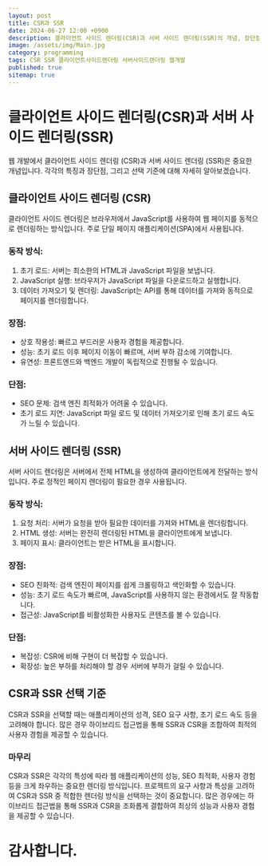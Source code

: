 ```yaml
---
layout: post
title: CSR과 SSR
date: 2024-06-27 12:00 +0900
description: 클라이언트 사이드 렌더링(CSR)과 서버 사이드 렌더링(SSR)의 개념, 장단점, 선택 기준에 대해 알아봅니다.
image: /assets/img/Main.jpg
category: programming
tags: CSR SSR 클라이언트사이드렌더링 서버사이드렌더링 웹개발
published: true
sitemap: true
---
```


# 클라이언트 사이드 렌더링(CSR)과 서버 사이드 렌더링(SSR)

웹 개발에서 클라이언트 사이드 렌더링 (CSR)과 서버 사이드 렌더링 (SSR)은 중요한 개념입니다. 각각의 특징과 장단점, 그리고 선택 기준에 대해 자세히 알아보겠습니다.

## 클라이언트 사이드 렌더링 (CSR)

클라이언트 사이드 렌더링은 브라우저에서 JavaScript를 사용하여 웹 페이지를 동적으로 렌더링하는 방식입니다. 주로 단일 페이지 애플리케이션(SPA)에서 사용됩니다.

### 동작 방식:
1. 초기 로드: 서버는 최소한의 HTML과 JavaScript 파일을 보냅니다.
2. JavaScript 실행: 브라우저가 JavaScript 파일을 다운로드하고 실행합니다.
3. 데이터 가져오기 및 렌더링: JavaScript는 API를 통해 데이터를 가져와 동적으로 페이지를 렌더링합니다.

### 장점:
- 상호 작용성: 빠르고 부드러운 사용자 경험을 제공합니다.
- 성능: 초기 로드 이후 페이지 이동이 빠르며, 서버 부하 감소에 기여합니다.
- 유연성: 프론트엔드와 백엔드 개발이 독립적으로 진행될 수 있습니다.

### 단점:
- SEO 문제: 검색 엔진 최적화가 어려울 수 있습니다.
- 초기 로드 지연: JavaScript 파일 로드 및 데이터 가져오기로 인해 초기 로드 속도가 느릴 수 있습니다.

## 서버 사이드 렌더링 (SSR)

서버 사이드 렌더링은 서버에서 전체 HTML을 생성하여 클라이언트에게 전달하는 방식입니다. 주로 정적인 페이지 렌더링이 필요한 경우 사용됩니다.

### 동작 방식:
1. 요청 처리: 서버가 요청을 받아 필요한 데이터를 가져와 HTML을 렌더링합니다.
2. HTML 생성: 서버는 완전히 렌더링된 HTML을 클라이언트에게 보냅니다.
3. 페이지 표시: 클라이언트는 받은 HTML을 표시합니다.

### 장점:
- SEO 친화적: 검색 엔진이 페이지를 쉽게 크롤링하고 색인화할 수 있습니다.
- 성능: 초기 로드 속도가 빠르며, JavaScript를 사용하지 않는 환경에서도 잘 작동합니다.
- 접근성: JavaScript를 비활성화한 사용자도 콘텐츠를 볼 수 있습니다.

### 단점:
- 복잡성: CSR에 비해 구현이 더 복잡할 수 있습니다.
- 확장성: 높은 부하를 처리해야 할 경우 서버에 부하가 걸릴 수 있습니다.

## CSR과 SSR 선택 기준

CSR과 SSR을 선택할 때는 애플리케이션의 성격, SEO 요구 사항, 초기 로드 속도 등을 고려해야 합니다. 많은 경우 하이브리드 접근법을 통해 SSR과 CSR을 조합하여 최적의 사용자 경험을 제공할 수 있습니다.



### 마무리
CSR과 SSR은 각각의 특성에 따라 웹 애플리케이션의 성능, SEO 최적화, 사용자 경험 등을 크게 좌우하는 중요한 렌더링 방식입니다.
프로젝트의 요구 사항과 특성을 고려하여 CSR과 SSR 중 적합한 렌더링 방식을 선택하는 것이 중요합니다. 많은 경우에는 하이브리드 접근법을 통해 SSR과 CSR을 조화롭게 결합하여 최상의 성능과 사용자 경험을 제공할 수 있습니다.
# 감사합니다.

